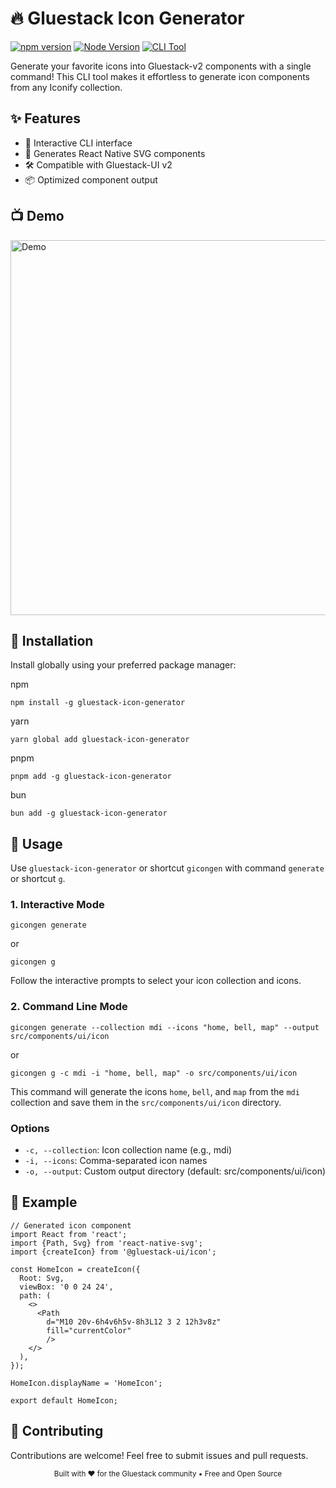 # 🔥 Gluestack Icon Generator

[![npm version](https://img.shields.io/npm/v/gluestack-icon-generator.svg)](https://www.npmjs.com/package/gluestack-icon-generator)
[![Node Version](https://img.shields.io/node/v/gluestack-icon-generator.svg)](https://www.npmjs.com/package/gluestack-icon-generator)
[![CLI Tool](https://img.shields.io/badge/CLI-Tool-orange.svg)](https://www.npmjs.com/package/gluestack-icon-generator)

Generate your favorite icons into Gluestack-v2 components with a single command! This CLI tool makes it effortless to generate icon components from any Iconify collection.

## ✨ Features

- 🚀 Interactive CLI interface
- 💎 Generates React Native SVG components
- 🛠️ Compatible with Gluestack-UI v2
- 📦 Optimized component output

## 📺 Demo

<img src="./assets/demo.gif" width="600" alt="Demo">

## 🚀 Installation
Install globally using your preferred package manager:

npm
```
npm install -g gluestack-icon-generator
```
yarn
```
yarn global add gluestack-icon-generator
```

pnpm
```
pnpm add -g gluestack-icon-generator
``` 

bun
```
bun add -g gluestack-icon-generator
```


## 📖 Usage
Use `gluestack-icon-generator` or shortcut `gicongen` with command `generate` or shortcut `g`.

### 1. Interactive Mode
   
```
gicongen generate
```
or
```
gicongen g
```

Follow the interactive prompts to select your icon collection and icons.

### 2. Command Line Mode

```
gicongen generate --collection mdi --icons "home, bell, map" --output src/components/ui/icon
```
or
```
gicongen g -c mdi -i "home, bell, map" -o src/components/ui/icon
```

This command will generate the icons `home`, `bell`, and `map` from the `mdi` collection and save them in the `src/components/ui/icon` directory.

### Options
- `-c, --collection`: Icon collection name (e.g., mdi)
- `-i, --icons`: Comma-separated icon names
- `-o, --output`: Custom output directory (default: src/components/ui/icon)

## 🎯 Example

```
// Generated icon component
import React from 'react';
import {Path, Svg} from 'react-native-svg';
import {createIcon} from '@gluestack-ui/icon';

const HomeIcon = createIcon({
  Root: Svg,
  viewBox: '0 0 24 24',
  path: (
    <>
      <Path
        d="M10 20v-6h4v6h5v-8h3L12 3 2 12h3v8z"
        fill="currentColor"
        />
    </>
  ),
});

HomeIcon.displayName = 'HomeIcon';

export default HomeIcon;
```


## 🤝 Contributing

Contributions are welcome! Feel free to submit issues and pull requests.

<p align="center">
  <sub>Built with ❤️ for the Gluestack community • Free and Open Source</sub>
</p>